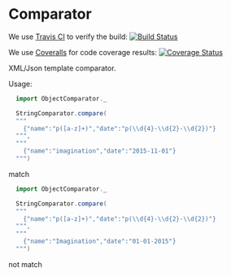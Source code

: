 # Comparator

We use [Travis CI](http://travis-ci.org/) to verify the build:
[![Build Status](https://travis-ci.org/ximagination80/Comparator.png)](https://travis-ci.org/ximagination80/Comparator)

We use [Coveralls](https://coveralls.io/r/ximagination80/Comparator) for code coverage results:
[![Coverage Status](https://coveralls.io/repos/ximagination80/Comparator/badge.svg?branch=master&service=github)](https://coveralls.io/github/ximagination80/Comparator?branch=master)

XML/Json template comparator.

Usage:

```scala
  import ObjectComparator._

  StringComparator.compare(
  """
    {"name":"p([a-z]+)","date":"p(\\d{4}-\\d{2}-\\d{2})"}
  """,
  """
    {"name":"imagination","date":"2015-11-01"}
  """)
```
  match


```scala
  import ObjectComparator._

  StringComparator.compare(
  """
    {"name":"p([a-z]+)","date":"p(\\d{4}-\\d{2}-\\d{2})"}
  """,
  """
    {"name":"Imagination","date":"01-01-2015"}
  """)
```
  not match





